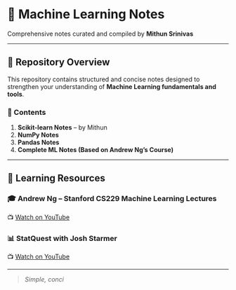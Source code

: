 # 🧠 Machine Learning Notes  
Comprehensive notes curated and compiled by **Mithun Srinivas**  

---

## 📘 Repository Overview  
This repository contains structured and concise notes designed to strengthen your understanding of **Machine Learning fundamentals and tools**.  

### 📂 Contents  
1. **Scikit-learn Notes** – by Mithun  
2. **NumPy Notes**  
3. **Pandas Notes**  
4. **Complete ML Notes (Based on Andrew Ng’s Course)**  

---

## 🔗 Learning Resources  

### 🎓 Andrew Ng – Stanford CS229 Machine Learning Lectures  
📺 [Watch on YouTube](https://youtube.com/playlist?list=PLoROMvodv4rMiGQp3WXShtMGgzqpfVfbU&si=IN0rWrGrrEwG0Ptr)

### 📊 StatQuest with Josh Starmer  
📺 [Watch on YouTube](https://youtube.com/playlist?list=PLblh5JKOoLUICTaGLRoHQDuF_7q2GfuJF&si=8u4l71GVm4oVloK4)

---


> *Simple, conci*
